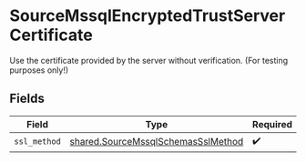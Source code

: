 # SourceMssqlEncryptedTrustServerCertificate

Use the certificate provided by the server without verification. (For testing purposes only!)


## Fields

| Field                                                                                    | Type                                                                                     | Required                                                                                 | Description                                                                              |
| ---------------------------------------------------------------------------------------- | ---------------------------------------------------------------------------------------- | ---------------------------------------------------------------------------------------- | ---------------------------------------------------------------------------------------- |
| `ssl_method`                                                                             | [shared.SourceMssqlSchemasSslMethod](../../models/shared/sourcemssqlschemassslmethod.md) | :heavy_check_mark:                                                                       | N/A                                                                                      |